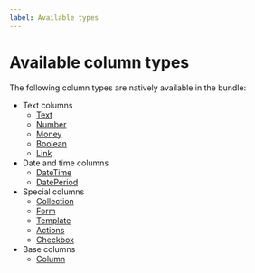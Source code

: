 ```yaml
---
label: Available types
---
```


# Available column types

The following column types are natively available in the bundle:

- Text columns
    - [Text](types/text)
    - [Number](types/number)
    - [Money](types/money)
    - [Boolean](types/boolean)
    - [Link](types/link)
- Date and time columns
    - [DateTime](types/date-time)
    - [DatePeriod](types/date-period)
- Special columns
    - [Collection](types/collection)
    - [Form](types/form)
    - [Template](types/template)
    - [Actions](types/actions)
    - [Checkbox](types/checkbox)
- Base columns
    - [Column](types/column)